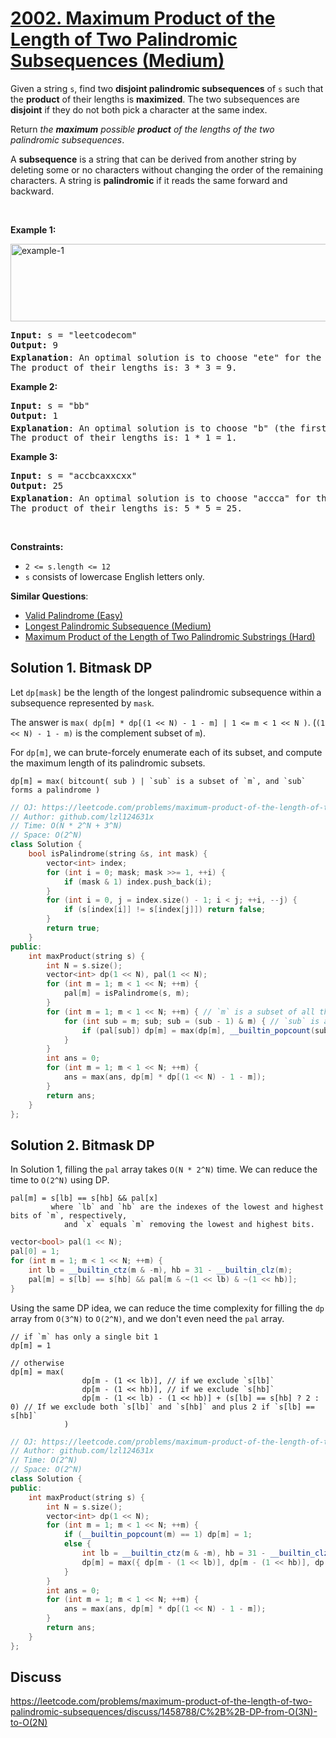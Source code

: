 # [2002. Maximum Product of the Length of Two Palindromic Subsequences (Medium)](https://leetcode.com/problems/maximum-product-of-the-length-of-two-palindromic-subsequences/)

<p>Given a string <code>s</code>, find two <strong>disjoint palindromic subsequences</strong> of <code>s</code> such that the <strong>product</strong> of their lengths is <strong>maximized</strong>. The two subsequences are <strong>disjoint</strong> if they do not both pick a character at the same index.</p>

<p>Return <em>the <strong>maximum</strong> possible <strong>product</strong> of the lengths of the two palindromic subsequences</em>.</p>

<p>A <strong>subsequence</strong> is a string that can be derived from another string by deleting some or no characters without changing the order of the remaining characters. A string is <strong>palindromic</strong> if it reads the same forward and backward.</p>

<p>&nbsp;</p>
<p><strong>Example 1:</strong></p>
<img alt="example-1" src="https://assets.leetcode.com/uploads/2021/08/24/two-palindromic-subsequences.png" style="width: 550px; height: 124px;">
<pre><strong>Input:</strong> s = "leetcodecom"
<strong>Output:</strong> 9
<strong>Explanation</strong>: An optimal solution is to choose "ete" for the 1<sup>st</sup> subsequence and "cdc" for the 2<sup>nd</sup> subsequence.
The product of their lengths is: 3 * 3 = 9.
</pre>

<p><strong>Example 2:</strong></p>

<pre><strong>Input:</strong> s = "bb"
<strong>Output:</strong> 1
<strong>Explanation</strong>: An optimal solution is to choose "b" (the first character) for the 1<sup>st</sup> subsequence and "b" (the second character) for the 2<sup>nd</sup> subsequence.
The product of their lengths is: 1 * 1 = 1.
</pre>

<p><strong>Example 3:</strong></p>

<pre><strong>Input:</strong> s = "accbcaxxcxx"
<strong>Output:</strong> 25
<strong>Explanation</strong>: An optimal solution is to choose "accca" for the 1<sup>st</sup> subsequence and "xxcxx" for the 2<sup>nd</sup> subsequence.
The product of their lengths is: 5 * 5 = 25.
</pre>

<p>&nbsp;</p>
<p><strong>Constraints:</strong></p>

<ul>
	<li><code>2 &lt;= s.length &lt;= 12</code></li>
	<li><code>s</code> consists of lowercase English letters only.</li>
</ul>


**Similar Questions**:
* [Valid Palindrome (Easy)](https://leetcode.com/problems/valid-palindrome/)
* [Longest Palindromic Subsequence (Medium)](https://leetcode.com/problems/longest-palindromic-subsequence/)
* [Maximum Product of the Length of Two Palindromic Substrings (Hard)](https://leetcode.com/problems/maximum-product-of-the-length-of-two-palindromic-substrings/)

## Solution 1. Bitmask DP

Let `dp[mask]` be the length of the longest palindromic subsequence within a subsequence represented by `mask`.

The answer is `max( dp[m] * dp[(1 << N) - 1 - m] | 1 <= m < 1 << N )`. (`(1 << N) - 1 - m)` is the complement subset of `m`).

For `dp[m]`, we can brute-forcely enumerate each of its subset, and compute the maximum length of its palindromic subsets.

```
dp[m] = max( bitcount( sub ) | `sub` is a subset of `m`, and `sub` forms a palindrome )
```

```cpp
// OJ: https://leetcode.com/problems/maximum-product-of-the-length-of-two-palindromic-subsequences/
// Author: github.com/lzl124631x
// Time: O(N * 2^N + 3^N)
// Space: O(2^N)
class Solution {
    bool isPalindrome(string &s, int mask) {
        vector<int> index;
        for (int i = 0; mask; mask >>= 1, ++i) {
            if (mask & 1) index.push_back(i);
        }
        for (int i = 0, j = index.size() - 1; i < j; ++i, --j) {
            if (s[index[i]] != s[index[j]]) return false;
        }
        return true;
    }
public:
    int maxProduct(string s) {
        int N = s.size();
        vector<int> dp(1 << N), pal(1 << N);
        for (int m = 1; m < 1 << N; ++m) {
            pal[m] = isPalindrome(s, m);
        }
        for (int m = 1; m < 1 << N; ++m) { // `m` is a subset of all the characters
            for (int sub = m; sub; sub = (sub - 1) & m) { // `sub` is a subset of `m`
                if (pal[sub]) dp[m] = max(dp[m], __builtin_popcount(sub)); // if this subset forms a palindrome, update the maximum length
            }
        }
        int ans = 0;
        for (int m = 1; m < 1 << N; ++m) {
            ans = max(ans, dp[m] * dp[(1 << N) - 1 - m]);
        }
        return ans;
    }
};
```

## Solution 2. Bitmask DP

In Solution 1, filling the `pal` array takes `O(N * 2^N)` time. We can reduce the time to `O(2^N)` using DP.

```
pal[m] = s[lb] == s[hb] && pal[x]
         where `lb` and `hb` are the indexes of the lowest and highest bits of `m`, respectively,
            and `x` equals `m` removing the lowest and highest bits.
```

```cpp
vector<bool> pal(1 << N);
pal[0] = 1;
for (int m = 1; m < 1 << N; ++m) {
    int lb = __builtin_ctz(m & -m), hb = 31 - __builtin_clz(m); 
    pal[m] = s[lb] == s[hb] && pal[m & ~(1 << lb) & ~(1 << hb)];
}
```

Using the same DP idea, we can reduce the time complexity for filling the `dp` array from `O(3^N)` to `O(2^N)`, and we don't even need the `pal` array.

```
// if `m` has only a single bit 1
dp[m] = 1 

// otherwise
dp[m] = max( 
                dp[m - (1 << lb)], // if we exclude `s[lb]`
                dp[m - (1 << hb)], // if we exclude `s[hb]`
                dp[m - (1 << lb) - (1 << hb)] + (s[lb] == s[hb] ? 2 : 0) // If we exclude both `s[lb]` and `s[hb]` and plus 2 if `s[lb] == s[hb]`
            )
```

```cpp
// OJ: https://leetcode.com/problems/maximum-product-of-the-length-of-two-palindromic-subsequences/
// Author: github.com/lzl124631x
// Time: O(2^N)
// Space: O(2^N)
class Solution {
public:
    int maxProduct(string s) {
        int N = s.size();
        vector<int> dp(1 << N);
        for (int m = 1; m < 1 << N; ++m) {
            if (__builtin_popcount(m) == 1) dp[m] = 1; 
            else {
                int lb = __builtin_ctz(m & -m), hb = 31 - __builtin_clz(m);
                dp[m] = max({ dp[m - (1 << lb)], dp[m - (1 << hb)], dp[m - (1 << lb) - (1 << hb)] + (s[lb] == s[hb] ? 2 : 0) });
            }
        }
        int ans = 0;
        for (int m = 1; m < 1 << N; ++m) {
            ans = max(ans, dp[m] * dp[(1 << N) - 1 - m]);
        }
        return ans;
    }
};
```

## Discuss

https://leetcode.com/problems/maximum-product-of-the-length-of-two-palindromic-subsequences/discuss/1458788/C%2B%2B-DP-from-O(3N)-to-O(2N)